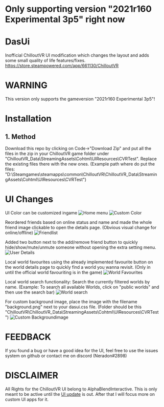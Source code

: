 # Only supporting version "2021r160 Experimental 3p5" right now

# DasUi
Inofficial ChilloutVR UI modification which changes the layout and adds some small quality of life features/fixes.
https://store.steampowered.com/app/661130/ChilloutVR



# WARNING
This version only supports the gameversion "2021r160 Experimental 3p5"!

# Installation
## 1. Method
Download this repo by clicking on Code->"Download Zip" and put all the files in the zip in your ChilloutVR game folder under "ChilloutVR_Data\StreamingAssets\Cohtml\UIResources\CVRTest". Replace the existing files there with the new ones. (Example path where do put the files: "D:\Steamgames\steamapps\common\ChilloutVR\ChilloutVR_Data\StreamingAssets\Cohtml\UIResources\CVRTest")


# UI Changes
UI Color can be customized ingame
![Home menu](https://github.com/Neradon/CVRPlus/blob/main/ExampleImages/Base.jpg)
![Custom Color](https://github.com/Neradon/CVRPlus/blob/main/ExampleImages/CustomColor.jpg)

Reordered friends based on online status and name and made the whole friend image clickable to open the details page.
(Obvious visual change for online/offline)
![Friendlist](https://github.com/Neradon/CVRPlus/blob/main/ExampleImages/Friendlist.jpg)

Added two button next to the add/remove friend button to quickly hide/show/mute/unmute someone without opening the extra setting menu.
![User Details](https://github.com/Neradon/CVRPlus/blob/main/ExampleImages/UserDetails.jpg)

Local world favourites using the already implemented favourite button on the world details page to quickly find a world you wanna revisit. (Only in until the official world favouriting is in the game)
![World Favourites](https://github.com/Neradon/CVRPlus/blob/main/ExampleImages/WorldFavourites.jpg)

Local world search functionality: Search the currently filtered worlds by name. (Example: To search all available Worlds, click on "public worlds" and then use the search bar)
![World search](https://i.imgur.com/XrgKhKI.png)

For custom background image, place the image with the filename "background.png" next to your dasui.css file.
(Folder should be this  "ChilloutVR\ChilloutVR_Data\StreamingAssets\Cohtml\UIResources\CVRTest")
![Custom Backgroundimage](https://i.imgur.com/hcu7Y12.jpg)

# FEEDBACK
If you found a bug or have a good idea for the UI, feel free to use the issues system on github or contact me on discord (Neradon#2898) 

# DISCLAIMER
All Rights for the ChilloutVR UI belong to AlphaBlendInteractive. This is only meant to be active until the [UI update](https://twitter.com/NicoKuroKusagi/status/1378072131125252096) is out. After that I will focus more on custom UI apps for it.
